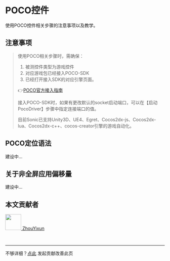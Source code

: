 # POCO控件

使用POCO控件相关步骤的注意事项以及教学。

## 注意事项

> 使用POCO相关步骤时，需确保：
> 1. 被测控件类型为游戏控件
> 2. 对应游戏包已经接入POCO-SDK
> 3. 已经打开接入SDK的对应引擎页面。
> 
> 👉[POCO官方接入指南](https://poco.readthedocs.io/en/latest/source/doc/integration.html)
> 
> 接入POCO-SDK时，如果有更改默认的socket启动端口，可以在【启动PocoDriver】步骤中指定连接端口的值。
> 
> 目前Sonic已支持Unity3D、UE4、Egret、Cocos2dx-js、Cocos2dx-lua、Cocos2dx-c++、cocos-creator引擎的游戏自动化。

## POCO定位语法
建设中...

## 关于非全屏应用偏移量
建设中...

## 本文贡献者
<div class="cont">
<a href="https://github.com/ZhouYixun" target="_blank">
<img src="https://avatars.githubusercontent.com/u/56339314?v=4" width="50"/>
<span>ZhouYixun</span>
</a>
</div>


&nbsp;
&nbsp;
***
不够详细？[点此](https://github.com/SonicCloudOrg/sonic-offical-website/edit/main/src/markdown/doc/doc-poco.md) 发起贡献改善此页

